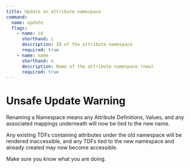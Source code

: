 ```yaml
---
title: Update an attribute namespace
command:
  name: update
  flags:
    - name: id
      shorthand: i
      description: ID of the attribute namespace
      required: true
    - name: name
      shorthand: n
      description: Name of the attribute namespace (new)
      required: true
---
```


# Unsafe Update Warning

Renaming a Namespace means any Attribute Definitions, Values, and any associated mappings underneath will now be tied to the new name.

Any existing TDFs containing attributes under the old namespace will be rendered inaccessible, and any TDFs tied to the new namespace
and already created may now become accessible.

Make sure you know what you are doing.
